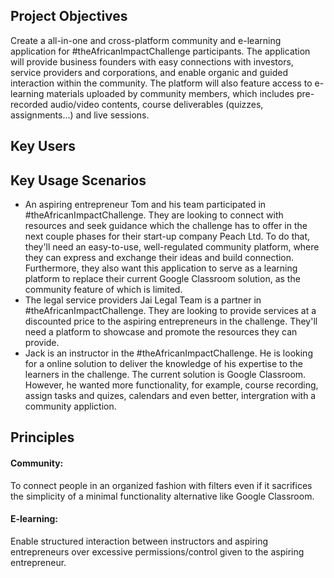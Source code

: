 ## Project Objectives 
 Create a all-in-one and cross-platform community and e-learning application for #theAfricanImpactChallenge participants. The application will provide business founders with easy connections with investors, service providers and corporations, and enable organic and guided interaction within the community. The platform will also feature access to e-learning materials uploaded by community members, which includes pre-recorded audio/video contents, course deliverables (quizzes, assignments...) and live sessions. 
## Key Users
## Key Usage Scenarios
- An aspiring entrepreneur Tom and his team participated in #theAfricanImpactChallenge. They are looking to connect with resources and seek guidance which the challenge has to offer in the next couple phases for their start-up company Peach Ltd. To do that, they'll need an easy-to-use, well-regulated community platform, where they can express and exchange their ideas and build connection. Furthermore, they also want this application to serve as a learning platform to replace their  current Google Classroom solution, as the community feature of which is limited.
- The legal service providers Jai Legal Team is a partner in #theAfricanImpactChallenge. They are looking to provide services at a discounted price to the aspiring entrepreneurs in the challenge. They'll need a platform to showcase and promote the resources they can provide.
- Jack is an instructor in the #theAfricanImpactChallenge. He is looking for a online solution to deliver the knowledge of his expertise to the learners in the challenge. The current solution is Google Classroom. However, he wanted more functionality, for example, course recording, assign tasks and quizes, calendars and even better, intergration with a community appliction. 
## Principles
#### Community:
To connect people in an organized fashion with filters even if it sacrifices the simplicity of a minimal functionality alternative like Google Classroom.
#### E-learning:
Enable structured interaction between instructors and aspiring entrepreneurs over excessive permissions/control given to the aspiring entrepreneur. 

